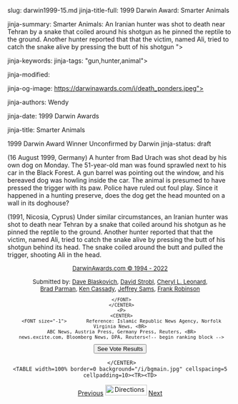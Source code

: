 slug: darwin1999-15.md
jinja-title-full: 1999 Darwin Award: Smarter Animals

jinja-summary: Smarter Animals: An Iranian hunter was shot to death near Tehran by a snake that coiled around his shotgun as he pinned the reptile to the ground. Another hunter reported that that the victim, named Ali, tried to catch the snake alive by pressing the butt of his shotgun ">

jinja-keywords:
jinja-tags: "gun,hunter,animal">

jinja-modified:

jinja-og-image: https://darwinawards.com/i/death_ponders.jpeg">

jinja-authors: Wendy

jinja-date: 1999 Darwin Awards


jinja-title: Smarter Animals

1999 Darwin Award Winner Unconfirmed by Darwin
jinja-status: draft
	 <P>(16 August 1999, Germany) A hunter from Bad Urach was shot dead by his own dog on Monday. The 51-year-old man was found sprawled next to his car in the Black Forest. A gun barrel was pointing out the window, and his bereaved dog was howling inside the car. The animal is presumed to have pressed the trigger with its paw. Police have ruled out foul play. Since it happened in a hunting preserve, does the dog get the head mounted on a wall in its doghouse? </P>
	 <P>(1991, Nicosia, Cyprus) Under similar circumstances, an Iranian hunter was shot to death near Tehran by a snake that coiled around his shotgun as he pinned the reptile to the ground. Another hunter reported that that
the victim, named Ali, tried to catch the snake alive by pressing the butt of his shotgun behind its head. The snake coiled around the butt and pulled the trigger, shooting Ali in the head.
</P>
	 </TD>
</TR>
<TR valign="top">
	<TD colspan="2">
	 <P>
	 <CENTER>
<FONT size="-1">
	 <A href="http://darwinawards.com/misc/copyright.html">
	 DarwinAwards.com &copy; 1994 - 2022</A>
</FONT>
	 </CENTER>
	 <P>
	 <CENTER>
	 <FONT size="-1">		 Submitted by: <A href="mailto:REMOVE-D.Blaskovich@worldnet.att">Dave Blaskovich</A>, <A href="mailto:REMOVE-david.strobl@amsint.com">David Strobl</A>,
<A href="mailto:REMOVE-snowy85@msn.com">Cheryl L. Leonard</A>, <A href="mailto:REMOVE-BG31157@langate.tnet.state.tn.us"><BR>
	 Brad Parman</A>, <A href="mailto:REMOVE-kenc@lynden.com">Ken Cassady</A>, <A href="mailto:REMOVE-jeffrey.sams@db.com">Jeffrey Sams</A>, <A href="mailto:REMOVE-FRobinson@ccmi1.com">Frank Robinson</A>

	 </FONT>
	 </CENTER>
	 <P>
	 <CENTER>
	 <FONT size="-1">		Reference: Islamic Republic News Agency, Norfolk Virginia News, <BR>
	 ABC News, Austria Press, Germany Press, Reuters, <BR>
	 news.excite.com, Bloomberg News, DPA, Reuters<!-- begin ranking block -->
</FONT>
	 <FORM action="/cgi/vote.pl" method="GET">
	 <INPUT type="submit" value="See Vote Results">
	 </FORM>
	 <!-- end ranking block -->

<!-- formerly email_a_friend pl -->

	 </CENTER>
	<TABLE width=100% border=0 background="/i/bgmain.jpg" cellspacing=5 cellpadding=10><TR><TD>
<CENTER>
<A href="darwin1999-14.html">Previous</A> <IMG src="/i/arrowani.gif" width="93" height="24" border="0" alt="Directions"> <A href="darwin1999-16.html">Next</A>
</H2>
</CENTER>

<!--#include file=nav_1999.html -->


